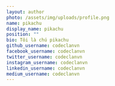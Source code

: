 ```yaml
---
layout: author
photo: /assets/img/uploads/profile.png
name: pikachu
display_name: pikachu
position: ""
bio: Tôi là chú pikachu
github_username: codeclanvn
facebook_username: codeclanvn
twitter_username: codeclanvn
instagram_username: codeclanvn
linkedin_username: codeclanvn
medium_username: codeclanvn
---
```

